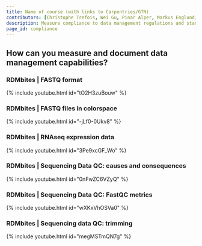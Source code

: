 ```yaml
---
title: Name of course (with links to Carpentries/GTN)
contributors: [Christophe Trefois, Wei Gu, Pinar Alper, Markus Englund, Vera Ortseifen]
description: Measure compliance to data management regulations and standards.
page_id: compliance
---
```


## How can you measure and document data management capabilities?

### RDMbites | FASTQ format


{% include youtube.html id="tO2H3zuBouw" %}

### RDMbites | FASTQ files in colorspace

{% include youtube.html id="-jLf0-0Ukv8" %}

### RDMbites | RNAseq expression data

{% include youtube.html id="3Pe9xcGF_Wo" %}

### RDMbites | Sequencing Data QC: causes and consequences

{% include youtube.html id="0nFwZC6VZyQ" %}

### RDMbites | Sequencing Data QC: FastQC metrics

{% include youtube.html id="wXKxVhOSVa0" %}

### RDMbites | Sequencing data QC: trimming

{% include youtube.html id="megMSTmQN7g" %}
